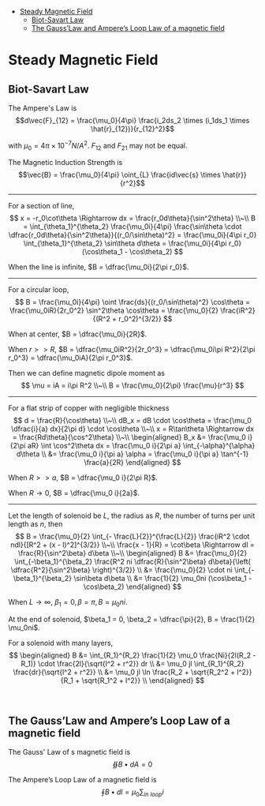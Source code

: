 
- [Steady Magnetic Field](#steady-magnetic-field)
  - [Biot-Savart Law](#biot-savart-law)
  - [The Gauss’Law and Ampere’s Loop Law of a magnetic field](#the-gausslaw-and-amperes-loop-law-of-a-magnetic-field)






# Steady Magnetic Field
## Biot-Savart Law
The Ampere's Law is
$$d\vec{F}_{12} = \frac{\mu_0}{4\pi} \frac{i_2ds_2 \times (i_1ds_1 \times \hat{r}_{12})}{r_{12}^2}$$

with $\mu_0 = 4\pi\times 10^{-7} N/A^2$. $F_{12}$ and $F_{21}$ may not be equal.

The Magnetic Induction Strength is $$\vec{B} = \frac{\mu_0}{4\pi} \oint_{L} \frac{id\vec{s} \times \hat{r}}{r^2}$$

---
For a section of line,
$$
x = -r_0\cot\theta \Rightarrow dx = \frac{r_0d\theta}{\sin^2\theta} \\~\\
B = \int_{\theta_1}^{\theta_2} \frac{\mu_0i}{4\pi} \frac{\sin\theta \cdot \dfrac{r_0d\theta}{\sin^2\theta}}{(r_0/\sin\theta)^2} = \frac{\mu_0i}{4\pi r_0} \int_{\theta_1}^{\theta_2} \sin\theta d\theta = \frac{\mu_0i}{4\pi r_0} (\cos\theta_1 - \cos\theta_2)
$$

When the line is infinite, $B = \dfrac{\mu_0i}{2\pi r_0}$.

---
For a circular loop,
$$
B = \frac{\mu_0i}{4\pi} \oint \frac{ds}{(r_0/\sin\theta)^2} \cos\theta = \frac{\mu_0iR}{2r_0^2} \sin^2\theta \cos\theta = \frac{\mu_0}{2} \frac{iR^2}{(R^2 + r_0^2)^{3/2}}
$$

When at center, $B = \dfrac{\mu_0i}{2R}$.

When $r >> R$, $B = \dfrac{\mu_0iR^2}{2r_0^3} = \dfrac{\mu_0i\pi R^2}{2\pi r_0^3} = \dfrac{\mu_0iA}{2\pi r_0^3}$.

Then we can define magnetic dipole moment as
$$
\mu = iA = i\pi R^2 \\~\\
B = \frac{\mu_0}{2\pi} \frac{\mu}{r^3}
$$

---
For a flat strip of copper with negligible thickness
$$
d = \frac{R}{\cos\theta} \\~\\
dB_x = dB \cdot \cos\theta = \frac{\mu_0 \dfrac{i}{a} dx}{2\pi d} \cdot \cos\theta \\~\\
x = R\tan\theta \Rightarrow dx = \frac{Rd\theta}{\cos^2\theta} \\~\\
\begin{aligned}
  B_x &= \frac{\mu_0 i}{2\pi aR} \int \cos^2\theta dx = \frac{\mu_0 i}{2\pi a} \int_{-\alpha}^{\alpha} d\theta \\
  &= \frac{\mu_0 i}{\pi a} \alpha = \frac{\mu_0 i}{\pi a} \tan^{-1} \frac{a}{2R}
\end{aligned}
$$

When $R >> a$, $B = \dfrac{\mu_0 i}{2\pi R}$.

When $R \rightarrow 0$, $B = \dfrac{\mu_0 i}{2a}$.

---
Let the length of solenoid be $L$, the radius as $R$, the number of turns per unit length as $n$, then
$$
B = \frac{\mu_0}{2} \int_{- \frac{L}{2}}^{\frac{L}{2}} \frac{iR^2 \cdot ndl}{[R^2 + (x - l)^2]^{3/2}} \\~\\
\frac{x - 1}{R} = \cot\beta \Rightarrow dl = \frac{R}{\sin^2\beta} d\beta \\~\\
\begin{aligned}
  B &= \frac{\mu_0}{2} \int_{-\beta_1}^{\beta_2} \frac{R^2 ni \dfrac{R}{\sin^2\beta} d\beta}{\left( \dfrac{R^2}{\sin^2\beta} \right)^{3/2}} \\
  &= \frac{\mu_0}{2} \cdot ni \int_{-\beta_1}^{\beta_2} \sin\beta d\beta \\
  &= \frac{1}{2} \mu_0ni (\cos\beta_1 - \cos\beta_2)
\end{aligned}
$$

When $L\rightarrow \infty$, $\beta_1 = 0, \beta = \pi, B = \mu_0ni$.

At the end of solenoid, $\beta_1 = 0, \beta_2 = \dfrac{\pi}{2}, B = \frac{1}{2} \mu_0ni$.

For a solenoid with many layers,
$$
\begin{aligned}
  B &= \int_{R_1}^{R_2} \frac{1}{2} \mu_0 \frac{Ni}{2l(R_2 - R_1)} \cdot \frac{2l}{\sqrt{l^2 + r^2}} dr \\
  &= \mu_0 jl \int_{R_1}^{R_2} \frac{dr}{\sqrt{l^2 + r^2}} \\
  &= \mu_0 jl \ln \frac{R_2 + \sqrt{R_2^2 + l^2}}{R_1 + \sqrt{R_1^2 + l^2}} \\
\end{aligned}
$$








<br>

## The Gauss’Law and Ampere’s Loop Law of a magnetic field
The Gauss' Law of s magnetic field is $$\oiint B\bullet dA = 0$$

The Ampere’s Loop Law of a magnetic field is $$\oint B\bullet dl = \mu_0 \sum_{in\ loop} i$$

